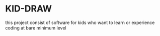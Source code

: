 # KID-DRAW
this project consist of software for kids who want to learn or experience coding at bare minimum level
